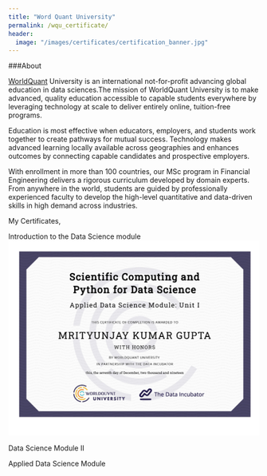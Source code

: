 ```yaml
---
title: "Word Quant University"
permalink: /wqu_certificate/
header:
  image: "/images/certificates/certification_banner.jpg"
---
```


###About

[WorldQuant](https://wqu.org/) University is an international not-for-profit advancing global education in data sciences.The mission of WorldQuant University is to make advanced, quality education accessible to capable students everywhere by leveraging technology at scale to deliver entirely online, tuition-free programs.

Education is most effective when educators, employers, and students work together to create pathways for mutual success. Technology makes advanced learning locally available across geographies and enhances outcomes by connecting capable candidates and prospective employers.

With enrollment in more than 100 countries, our MSc program in Financial Engineering delivers a rigorous curriculum developed by domain experts. From anywhere in the world, students are guided by professionally experienced faculty to develop the high-level quantitative and data-driven skills in high demand across industries.

My Certificates,

Introduction to the Data Science module
<a class="image fit" type ="application/image"><img src="images/avatar/Certificate of Completion wordquant DS_1.jpg" alt="" class= "certificate_image"></a>

Data Science Module II
<a href="/images/certificates/Certificate of Completion WQU Module II.pdf" class="image fit" type="application/pdf"><img src="images/marr_pic.jpg" alt=""></a>

Applied Data Science Module
<a href="/images/certificates/Certificate of Completion WQU Full.pdf" class="image fit" type="application/pdf"><img src="images/marr_pic.jpg" alt=""></a>
